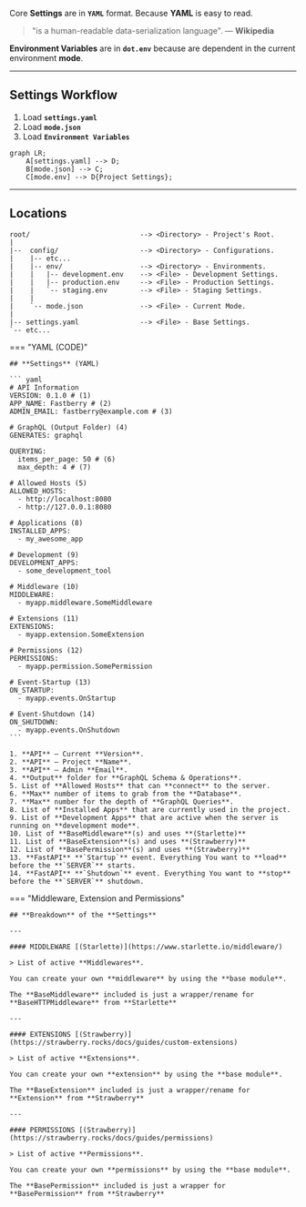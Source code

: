 Core **Settings** are in **`YAML`** format. Because **YAML** is easy to read.

> "is a human-readable data-serialization language". — **Wikipedia**

**Environment Variables** are in **`dot.env`** because are dependent in the current environment **mode**.

---

## Settings **Workflow**

1. Load **`settings.yaml`**
2. Load **`mode.json`**
3. Load **`Environment Variables`**

```mermaid
graph LR;
    A[settings.yaml] --> D;
    B[mode.json] --> C;
    C[mode.env] --> D{Project Settings};
```

---

## Locations

```text
root/                           --> <Directory> - Project's Root.
|
|--  config/                    --> <Directory> - Configurations.
|    |-- etc...
|    |-- env/                   --> <Directory> - Environments.
|    |   |-- development.env    --> <File> - Development Settings.
|    |   |-- production.env     --> <File> - Production Settings.
|    |   `-- staging.env        --> <File> - Staging Settings.
|    |
|    `-- mode.json              --> <File> - Current Mode.
|
|-- settings.yaml               --> <File> - Base Settings.
`-- etc...
```

=== "YAML (CODE)"

    ## **Settings** (YAML)

    ``` yaml
    # API Information
    VERSION: 0.1.0 # (1)
    APP_NAME: Fastberry # (2)
    ADMIN_EMAIL: fastberry@example.com # (3)

    # GraphQL (Output Folder) (4)
    GENERATES: graphql

    QUERYING:
      items_per_page: 50 # (6)
      max_depth: 4 # (7)

    # Allowed Hosts (5)
    ALLOWED_HOSTS:
      - http://localhost:8080
      - http://127.0.0.1:8080

    # Applications (8)
    INSTALLED_APPS:
      - my_awesome_app

    # Development (9)
    DEVELOPMENT_APPS:
      - some_development_tool

    # Middleware (10)
    MIDDLEWARE:
      - myapp.middleware.SomeMiddleware

    # Extensions (11)
    EXTENSIONS:
      - myapp.extension.SomeExtension

    # Permissions (12)
    PERMISSIONS:
      - myapp.permission.SomePermission

    # Event-Startup (13)
    ON_STARTUP:
      - myapp.events.OnStartup

    # Event-Shutdown (14)
    ON_SHUTDOWN:
      - myapp.events.OnShutdown
    ```

    1. **API** — Current **Version**.
    2. **API** — Project **Name**.
    3. **API** — Admin **Email**.
    4. **Output** folder for **GraphQL Schema & Operations**.
    5. List of **Allowed Hosts** that can **connect** to the server.
    6. **Max** number of items to grab from the **Database**.
    7. **Max** number for the depth of **GraphQL Queries**.
    8. List of **Installed Apps** that are currently used in the project.
    9. List of **Development Apps** that are active when the server is running on **development mode**.
    10. List of **BaseMiddleware**(s) and uses **(Starlette)**
    11. List of **BaseExtension**(s) and uses **(Strawberry)**
    12. List of **BasePermission**(s) and uses **(Strawberry)**
    13. **FastAPI** **`Startup`** event. Everything You want to **load** before the **`SERVER`** starts.
    14. **FastAPI** **`Shutdown`** event. Everything You want to **stop** before the **`SERVER`** shutdown.

=== "Middleware, Extension and Permissions"

    ## **Breakdown** of the **Settings**

    ---

    #### MIDDLEWARE [(Starlette)](https://www.starlette.io/middleware/)

    > List of active **Middlewares**.

    You can create your own **middleware** by using the **base module**.

    The **BaseMiddleware** included is just a wrapper/rename for **BaseHTTPMiddleware** from **Starlette**

    ---

    #### EXTENSIONS [(Strawberry)](https://strawberry.rocks/docs/guides/custom-extensions)

    > List of active **Extensions**.

    You can create your own **extension** by using the **base module**.

    The **BaseExtension** included is just a wrapper/rename for **Extension** from **Strawberry**

    ---

    #### PERMISSIONS [(Strawberry)](https://strawberry.rocks/docs/guides/permissions)

    > List of active **Permissions**.

    You can create your own **permissions** by using the **base module**.

    The **BasePermission** included is just a wrapper for **BasePermission** from **Strawberry**
